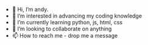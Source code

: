 - 👋 Hi, I’m andy.
- 👀 I’m interested in advancing my coding knowledge
- 🌱 I’m currently learning python, js, html, css
- 💞️ I’m looking to collaborate on anything
- 📫 How to reach me - drop me a message

